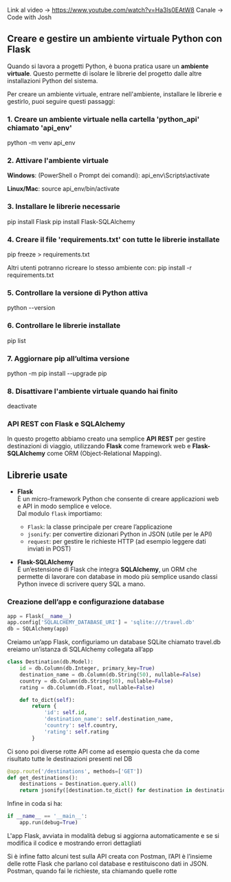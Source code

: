 Link al video -> https://www.youtube.com/watch?v=Ha3ls0EAtW8
Canale -> Code with Josh

## Creare e gestire un ambiente virtuale Python con Flask

Quando si lavora a progetti Python, è buona pratica usare un **ambiente virtuale**. Questo permette di isolare le librerie del progetto dalle altre installazioni Python del sistema.

Per creare un ambiente virtuale, entrare nell'ambiente, installare le librerie e gestirlo, puoi seguire questi passaggi:

### 1. Creare un ambiente virtuale nella cartella 'python_api' chiamato 'api_env'
python -m venv api_env

### 2. Attivare l'ambiente virtuale
**Windows**: (PowerShell o Prompt dei comandi): api_env\Scripts\activate

**Linux/Mac**: source api_env/bin/activate

### 3. Installare le librerie necessarie
pip install Flask
pip install Flask-SQLAlchemy

### 4. Creare il file 'requirements.txt' con tutte le librerie installate
pip freeze > requirements.txt

Altri utenti potranno ricreare lo stesso ambiente con: pip install -r requirements.txt

### 5. Controllare la versione di Python attiva
python --version

### 6. Controllare le librerie installate
pip list

### 7. Aggiornare pip all’ultima versione
python -m pip install --upgrade pip

### 8. Disattivare l'ambiente virtuale quando hai finito
deactivate

### API REST con Flask e SQLAlchemy

In questo progetto abbiamo creato una semplice **API REST** per gestire destinazioni di viaggio, utilizzando **Flask** come framework web e **Flask-SQLAlchemy** come ORM (Object-Relational Mapping).  

## Librerie usate

- **Flask**  
  È un micro-framework Python che consente di creare applicazioni web e API in modo semplice e veloce.  
  Dal modulo `flask` importiamo:
  - `Flask`: la classe principale per creare l’applicazione
  - `jsonify`: per convertire dizionari Python in JSON (utile per le API)
  - `request`: per gestire le richieste HTTP (ad esempio leggere dati inviati in POST)

- **Flask-SQLAlchemy**  
  È un’estensione di Flask che integra **SQLAlchemy**, un ORM che permette di lavorare con database in modo più semplice usando classi Python invece di scrivere query SQL a mano.

### Creazione dell’app e configurazione database

```python
app = Flask(__name__)
app.config['SQLALCHEMY_DATABASE_URI'] = 'sqlite:///travel.db'
db = SQLAlchemy(app)
```

Creiamo un’app Flask, configuriamo un database SQLite chiamato travel.db ereiamo un’istanza di SQLAlchemy collegata all’app

```python
class Destination(db.Model):
    id = db.Column(db.Integer, primary_key=True)
    destination_name = db.Column(db.String(50), nullable=False)
    country = db.Column(db.String(50), nullable=False)
    rating = db.Column(db.Float, nullable=False)

    def to_dict(self):
        return {
            'id': self.id,
            'destination_name': self.destination_name,
            'country': self.country,
            'rating': self.rating
        }
```

Ci sono poi diverse rotte API come ad esempio questa che da come risultato tutte le destinazioni presenti nel DB

```python
@app.route('/destinations', methods=['GET'])
def get_destinations():
    destinations = Destination.query.all()
    return jsonify([destination.to_dict() for destination in destinations])
```

Infine in coda si ha:

```python
if __name__ == '__main__':
    app.run(debug=True)
```

L'app Flask, avviata in modalità debug si aggiorna automaticamente e se si modifica il codice e mostrando errori dettagliati

Si è infine fatto alcuni test sulla API creata con Postman, l’API è l’insieme delle rotte Flask che parlano col database e restituiscono dati in JSON. Postman, quando fai le richieste, sta chiamando quelle rotte